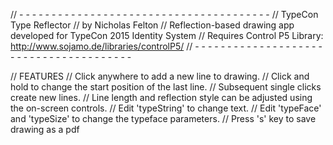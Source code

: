 
// - - - - - - - - - - - - - - - - - - - - - - - - - - - - - - - - - - - - - - - 
// TypeCon Type Reflector
// by Nicholas Felton
// Reflection-based drawing app developed for TypeCon 2015 Identity System
// Requires Control P5 Library: http://www.sojamo.de/libraries/controlP5/
// - - - - - - - - - - - - - - - - - - - - - - - - - - - - - - - - - - - - - - - 

// FEATURES
// Click anywhere to add a new line to drawing.
// Click and hold to change the start position of the last line.
// Subsequent single clicks create new lines.
// Line length and reflection style can be adjusted using the on-screen controls.
// Edit 'typeString' to change text.
// Edit 'typeFace' and 'typeSize' to change the typeface parameters.
// Press 's' key to save drawing as a pdf
